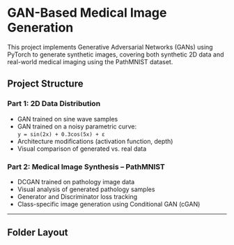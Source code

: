 # GAN-Based Medical Image Generation

This project implements Generative Adversarial Networks (GANs) using PyTorch to generate synthetic images, covering both synthetic 2D data and real-world medical imaging using the PathMNIST dataset.

##  Project Structure

### Part 1: 2D Data Distribution
-  GAN trained on sine wave samples
-  GAN trained on a noisy parametric curve:  
  `y = sin(2x) + 0.3cos(5x) + ε`
-  Architecture modifications (activation function, depth)
-  Visual comparison of generated vs. real data

### Part 2: Medical Image Synthesis – PathMNIST
-  DCGAN trained on pathology image data
-  Visual analysis of generated pathology samples
-  Generator and Discriminator loss tracking
-  Class-specific image generation using Conditional GAN (cGAN)

---

##  Folder Layout

